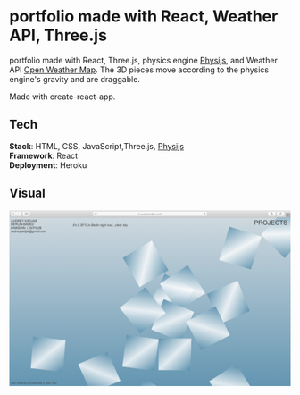 # portfolio made with React, Weather API, Three.js

portfolio made with React, Three.js, physics engine [Physijs](https://github.com/chandlerprall/Physijs), and Weather API [Open Weather Map](https://openweathermap.org/api). The 3D pieces move according to the physics engine's gravity and are draggable. <br />

Made with create-react-app.

## Tech

**Stack**: HTML, CSS, JavaScript,Three.js, [Physijs](https://github.com/chandlerprall/Physijs)<br />
**Framework**: React <br />
**Deployment**: Heroku

## Visual

![screenshot](screenshot.png)
